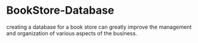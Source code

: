 # BookStore-Database
creating a database for a book store can greatly improve the management and organization of various aspects of the business.

